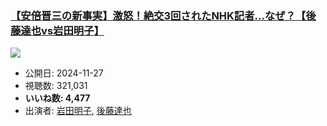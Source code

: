 ### [【安倍晋三の新事実】激怒！絶交3回されたNHK記者…なぜ？【後藤達也vs岩田明子】](https://www.youtube.com/watch?v=jtEu5kCN6_E)
[![](https://img.youtube.com/vi/jtEu5kCN6_E/sddefault.jpg)](https://www.youtube.com/watch?v=jtEu5kCN6_E)
-   公開日: 2024-11-27
-   視聴数: 321,031
-   **いいね数: 4,477**
-   出演者: [岩田明子](/rehacq_fan/people/岩田明子 "wikilink"), [後藤達也](/rehacq_fan/people/後藤達也 "wikilink")
